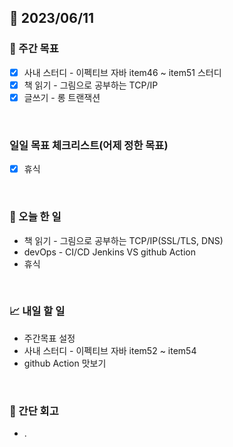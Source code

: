 ## 📅 2023/06/11


### 👏 주간 목표

- [x] 사내 스터디 - 이펙티브 자바 item46 ~ item51 스터디
- [x] 책 읽기 - 그림으로 공부하는 TCP/IP
- [x] 글쓰기 - 롱 트랜잭션

<br/>

### 일일 목표 체크리스트(어제 정한 목표)

- [x] 휴식

<br/>

### 💯 오늘 한 일

- 책 읽기 - 그림으로 공부하는 TCP/IP(SSL/TLS, DNS)
- devOps - CI/CD Jenkins VS github Action
- 휴식

<br/>

### 📈 내일 할 일

- 주간목표 설정
- 사내 스터디 - 이펙티브 자바 item52 ~ item54
- github Action 맛보기

<br/>

### 🤔 간단 회고

- .
 
